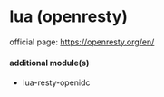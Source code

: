 # lua (openresty)
official page: https://openresty.org/en/
#### additional module(s)
- lua-resty-openidc